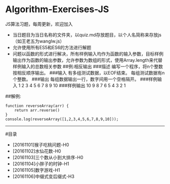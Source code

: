 # Algorithm-Exercises-JS
JS算法习题，每周更新，欢迎加入
* 当日题目为当日名称的文件夹，以quiz.md存放题目，以个人名简称来存放js（如王老五为wanglw.js） 
* 允许使用所有ES5和ES6的方法进行解题  
* 问题以函数的形式进行解决，所有样例输入均作为函数的输入参数，目标样例输出作为函数的输出参数，允许参数为数组的形式，使用Array.length来代替样例输入的总数相关参数
##例:相反输出
###描述
编写一个程序，将n个整数按相反顺序输出。
###输入
有多组测试数据，以EOF结束。
每组测试数据有n个整数。
###输出
每组数据输出一行，数字间用一个空格隔开。
###样例输入
1 2 3 4 5 6 7 8 9 10
###样例输出
10 9 8 7 6 5 4 3 2 1

##解例:
```
function reverseArray(arr) {  
    return arr.reverse()  
} 
console.log(reverseArray([1,2,3,4,5,6,7,8,9,10]));
```
---
#目录
* [20161101]猴子吃桃问题-H0
* [20161102]水仙花数-H0
* [20161103]三个数从小到大排序-H0
* [20161104]小胖子的时钟-H1
* [20161105]数字游戏-H1
* [20161106]中缀式变后缀式-H3
